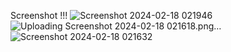 



Screenshot !!!
![Screenshot 2024-02-18 021946](https://github.com/Sameeruranw/ambo_blog/assets/110217057/23f6d44e-da03-4869-aaa0-67b325eda3a7)
![Uploading Screenshot 2024-02-18 021618.png…]()
![Screenshot 2024-02-18 021632](https://github.com/Sameeruranw/ambo_blog/assets/110217057/75aca569-ba8b-4bc3-aa08-5557e458bade)

